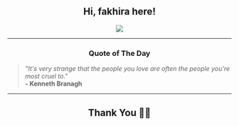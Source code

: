 <h2 align="center"> Hi, fakhira here!</h2>

<p align="center">
<a href="https://github.com/fakhiralkda" alt="github streak"><img src="https://dvst-streak.herokuapp.com/?user=fakhiralkda&theme=tokyonight&fire=DD472C"></a>
</p>

<hr>
<h3 align="center">Quote of The Day</h3>
<p align="center">
<blockquote>
<i>"It's very strange that the people you love are often the people you're most cruel to."</i>
<br>
<b>- Kenneth Branagh</b>
</blockquote>
</p>


<hr>
<h2 align="center">Thank You 🙏🏼</h2>

